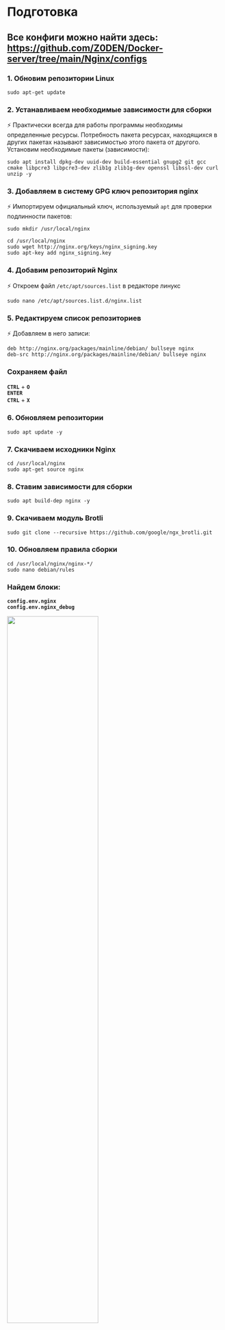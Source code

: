 # Подготовка
## Все конфиги можно найти здесь: https://github.com/Z0DEN/Docker-server/tree/main/Nginx/configs

### 1. Обновим репозитории Linux
```
sudo apt-get update
```
### 2. Устанавливаем необходимые зависимости для сборки  
⚡ Практически всегда для работы программы необходимы определенные ресурсы. Потребность пакета ресурсах, находящихся в других пакетах называют зависимостью этого пакета от другого. Установим необходимые пакеты (зависимости):  
```
sudo apt install dpkg-dev uuid-dev build-essential gnupg2 git gcc cmake libpcre3 libpcre3-dev zlib1g zlib1g-dev openssl libssl-dev curl unzip -y
```
### 3. Добавляем в систему GPG ключ репозитория nginx
⚡ Импортируем официальный ключ, используемый `apt` для проверки подлинности пакетов:
```
sudo mkdir /usr/local/nginx
```
```
cd /usr/local/nginx
sudo wget http://nginx.org/keys/nginx_signing.key
sudo apt-key add nginx_signing.key
```
### 4. Добавим репозиторий Nginx  
⚡ Откроем  файл `/etc/apt/sources.list` в редакторе линукс
```
sudo nano /etc/apt/sources.list.d/nginx.list
```
### 5. Редактируем список репозиториев
⚡ Добавляем в него записи:
```
deb http://nginx.org/packages/mainline/debian/ bullseye nginx
deb-src http://nginx.org/packages/mainline/debian/ bullseye nginx
```
### Сохраняем файл
**`CTRL`** + **`O`**  
**`ENTER`**  
**`CTRL`** + **`X`**

### 6. Обновляем репозитории
```
sudo apt update -y
```
### 7. Скачиваем исходники Nginx
```
cd /usr/local/nginx
sudo apt-get source nginx
```
### 8. Ставим зависимости для сборки
```
sudo apt build-dep nginx -y
```
### 9. Скачиваем модуль Brotli
```
sudo git clone --recursive https://github.com/google/ngx_brotli.git
```
### 10. Обновляем правила сборки
```
cd /usr/local/nginx/nginx-*/
sudo nano debian/rules
```
### Найдем блоки:
**`config.env.nginx`**  
**`config.env.nginx_debug`**

<img src="https://github.com/Z0DEN/images/blob/07970df939b2923d3783818bab483c012dd1184b/Nginx-installing/blocks.png" width="65%" height="65%"/>

### Добавим новый ключ после каждого `./configure`
```
--add-module=/usr/local/nginx/ngx_brotli
```

<img src="https://github.com/Z0DEN/images/blob/11fc3a569d8eca4d81c677c75940ab36848396b5/Nginx-installing/new-keys.png" width="65%" height="65%"/>

### Сохраняем файл
**`CTRL`** + **`O`**  
**`ENTER`**  
**`CTRL`** + **`X`**

### 11. Компилируем и собираем Nginx
```
sudo dpkg-buildpackage -b -uc -us
```
### Проверяем **`.deb`** файлы
```
ls /usr/local/nginx/*.deb
```

<img src="https://github.com/Z0DEN/images/blob/59a586935767566e897ddc5d63f2df90670c680c/Nginx-installing/deb-files-check.png" width="65%" height="65%"/>

### 13. Устанавливаем Nginx из deb-файлов
```
sudo dpkg -i /usr/local/nginx/*.deb
```
# Настроим Nginx
### 1. Настроим минимальный конфиг для Nginx
```
sudo nano /etc/nginx/nginx.conf
```
```
user www-data;
worker_processes auto;
pid /var/run/nginx.pid;

events {
worker_connections 1024;
}

include /home/main/cloudblesk.site/sites-enabled/*.stream;

http {

# Virtual Hosts

include /home/main/cloudblesk.site/sites-enabled/cloudblesk.site.conf;

# Configs

include /home/main/repo-to-clone/nginx/config/*.conf;
include /usr/share/nginx/modules/*.conf;

# Basic

sendfile on;
tcp_nopush on;
tcp_nodelay on;
types_hash_max_size 2048;
server_tokens off;
ignore_invalid_headers on;

# Decrease default timeouts to drop slow clients

keepalive_timeout 40s;
send_timeout 20s;
client_header_timeout 20s;
client_body_timeout 20s;
reset_timedout_connection on;

# Hash sizes

server_names_hash_bucket_size 64;

# Mime types

default_type  application/octet-stream;
include /etc/nginx/mime.types;

# Logs

log_format main '$remote_addr - $remote_user [$time_local] "$request" $status $bytes_sent "$http_referer" "$http_user_agent" "$gzip_ratio"';
access_log /var/log/nginx/access.log main;
error_log /var/log/nginx/error.log warn;

# Limits

limit_req_zone  $binary_remote_addr  zone=dos_attack:20m   rate=30r/m;

# Gzip

gzip on;
gzip_disable "msie6";
gzip_vary off;
gzip_proxied any;
gzip_comp_level 5;
gzip_min_length 1000;
gzip_buffers 16 8k;
gzip_http_version 1.1;
gzip_types
application/atom+xml
application/javascript
application/json
application/ld+json
application/manifest+json
application/rss+xml
application/vnd.geo+json
application/vnd.ms-fontobject
application/x-font-ttf
application/x-web-app-manifest+json
application/xhtml+xml
application/xml
font/opentype
image/bmp
image/svg+xml
image/x-icon
text/cache-manifest
text/css
text/plain
text/vcard
text/vnd.rim.location.xloc
text/vtt
text/x-component
text/x-cross-domain-policy;

# Brotli

brotli on;
brotli_comp_level 6;
brotli_types
text/xml
image/svg+xml
application/x-font-ttf
image/vnd.microsoft.icon
application/x-font-opentype
application/json
font/eot
application/vnd.ms-fontobject
application/javascript
font/otf
application/xml
application/xhtml+xml
text/javascript
application/x-javascript
text/$;
}
```
# Переходим к [`Setup`](https://github.com/Z0DEN/Docker-server/blob/faad2e27e4ddd944b8751736b5d02a551d01b6f9/Nginx/Setup.md)

### Проверяем конфиг nginx
```
sudo nginx -t
```
<img src="https://github.com/Z0DEN/images/blob/5a752b0da2abf777c7ece91905c1c051def8117b/Nginx-installing/nginx-t.png" width="65%" height="65%"/>

### Запускаем Nginx
```
sudo service nginx start
```
```
sudo service nginx status
```
### Проверяем Brotli
```
curl -H 'Accept-Encoding: br' -I http://localhost
```
<img src="https://github.com/Z0DEN/images/blob/2759023c6e7f7e89684ea7a8f129f37a6c584ada/Nginx-installing/check_brotli.png" width="65%" height="65%"/>
